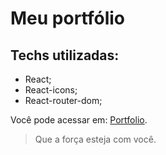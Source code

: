 # Meu portfólio

## Techs utilizadas:

- React;
- React-icons;
- React-router-dom;

Você pode acessar em: [Portfolio](http://danielsousapereira.herokuapp.com/).

> Que a força esteja com você.
